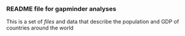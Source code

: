 ### README file for gapminder analyses

This is a set of *files* and data that describe the population and GDP of countries around the world

